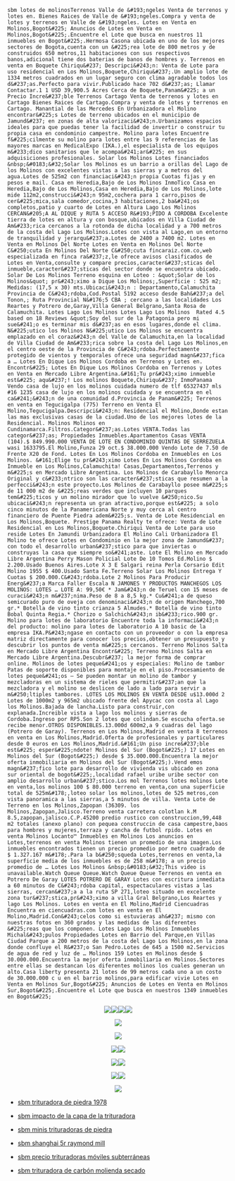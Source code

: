 
```
sbm lotes de molinosTerrenos Valle de &#193;ngeles Venta de terrenos y lotes en. Bienes Raices de Valle de &#193;ngeles.Compra y venta de lotes y terrenos en Valle de &#193;ngeles. Lotes en Venta en Molinos,Bogot&#225; Anuncios de Lotes en Venta en Molinos,Bogot&#225;.Encuentre el Lote que busca en nuestros 11 inmuebles en Bogot&#225;.Hermosa Casona ubicada en uno de los mejores sectores de Bogota,cuenta con un &#225;rea lote de 800 metros y de construidos 650 metros,11 habitaciones con sus respectivos banos,adicional tiene dos baterias de banos de hombres y. Terrenos en venta en Boquete Chiriqu&#237; Descripci&#243;n: Venta de Lote para uso residencial en Los Molinos,Boquete,Chiriqu&#237;.Un amplio lote de 1334 metros cuadrados en un lugar seguro con clima agradable todos los d&#237;as.Perfecto para vivir.Publicado hace 702 d&#237;as; Llamar Contactar.1 1 USD 39,900.5 Acres Cerca de Boquete,Panam&#225; a un Precio Incre&#237;ble Terrenos Cartago Venta de terrenos y lotes en Cartago Bienes Raices de Cartago.Compra y venta de lotes y terrenos en Cartago. Manantial de las Mercedes En Urbanizadora el Molino encontrar&#225;s Lotes de terreno ubicados en el municipio de Jamund&#237; en zonas de alta valorizaci&#243;n.Urbanizamos espacios ideales para que puedas tener la facilidad de invertir o construir tu propia casa en condominio campestre. Molino para lotes Encuentre f&#225;cilmente su molino para lotes entre las 9 referencias de las mayores marcas en MedicalExpo (IKA.),el especialista de los equipos m&#233;dico sanitarios que le acompa&#241;ar&#225; en sus adquisiciones profesionales. Solar los Molinos Lotes financiados &nbsp;&#0183;&#32;Solar los Molinos es un barrio a orillas del Lago de los Molinos con excelentes vistas a las sierras y a metros del agua.Lotes de 525m2 con financiaci&#243;n propia Cuotas fijas y en pesos e mail. Casa en Heredia,Bajo de Los Molinos InmoTico Casa en Heredia,Bajo de Los Molinos,Casa en Heredia,Bajo de Los Molinos,lote mide 112m2,construcci&#243;n 95m2,cochera para 1 carro,pisos de cer&#225;mica,sala comedor,cocina,3 habitaciones,2 ba&#241;os completos,patio y cuarto de Lotes en Altura Lago Los Molinos CERCAN&#205;A AL DIQUE y RUTA 5 ACCESO R&#193;PIDO A CORDOBA Excelente tierra de lotes en altura y con bosque,ubicados en Villa Ciudad de Am&#233;rica cercanos a la rotonda de dicha localidad y a 700 metros de la costa del Lago Los Molinos.Lotes con vista al Lago,en un entorno de tranquilidad y jerarqu&#237;a.Lotes de 2400 a 7400 m2. Lotes en Venta en Molinos Del Norte Lotes en Venta en Molinos Del Norte C&#250;cuta En Molinos Del Norte C&#250;cuta fincaraiz.com.co,web especializada en finca ra&#237;z,le ofrece avisos clasificados de Lotes en Venta,consulte y compare precios,caracter&#237;sticas del inmueble,caracter&#237;sticas del sector donde se encuentra ubicado. Solar De Los Molinos Terreno esquina en Loteo : &quot;Solar de los Molinos&quot; pr&#243;ximo a Dique Los Molinos;,Superficie : 525 m2; Medidas: (17,5 x 30) mts.Ubicaci&#243;n : Departamento,Calamuchita Provincia de C&#243;rdoba,Cod.Postal 5192 acceso desde Bah&#237;a del Tonon,; Ruta Provincial N&#176;5 CBA ; cercano a las localidades Los Reartes y Potrero de,Garay,Villa General Belgrano,Santa Rosa de Calamuchita. Lotes Lago Los Molinos Lotes Lago Los Molinos  Rated 4.5 based on 18 Reviews &quot;Soy del sur de la Patagonia pero mi sue&#241;o es terminar mis d&#237;as en esos lugares,donde el clima. N&#225;utico los Molinos N&#225;utico Los Molinos se encuentra emplazado en el coraz&#243;n del Valle de Calamuchita,en la localidad de Villa Ciudad de Am&#233;rica sobre la costa del Lago Los Molinos,en el centro oeste de la Provincia de C&#243;rdoba.Perfectamente protegido de vientos y temporales ofrece una seguridad magn&#237;fica a … Lotes En Dique Los Molinos Cordoba en Terrenos y Lotes en. Encontr&#225; Lotes En Dique Los Molinos Cordoba en Terrenos y Lotes en Venta en Mercado Libre Argentina.&#161;Tu pr&#243;ximo inmueble est&#225; aqu&#237;! Los molinos Boquete,Chiriqu&#237; InmoPanama Vendo casa de lujo en los molinos cuidada numero de tlf 65327437 mls #16 1235 casa de lujo en los molinos cuidada y se encuentra en el ca&#241;&#243;n de una comunidad d.Provincia de Panam&#225; Terrenos en venta en Tegucigalpa (775) Terreno en Venta El Molino,Tegucigalpa.Descripci&#243;n: Residencial el Molino,Donde estan las mas exclusivas casas de la ciudad.Uno de los mejores lotes de la Residencial. Molinos Molinos en Cundinamarca.Filtros.Categor&#237;as.Lotes VENTA.Todas las categor&#237;as; Propiedades Inmuebles.Apartamentos Casas VENTA (104).$ 849.990.000 VENTA DE LOTE EN CONDOMINIO QUINTAS DE SERREZUELA wasi 1633795.El Molino,Funza 29 oct.$ 38.000.000 Vendo Lote de 7.50 de Frente X20 de Fond. Lotes En Los Molinos Cordoba en Inmuebles en Los Molinos. &#161;Elige tu pr&#243;ximo Lotes En Los Molinos Cordoba en Inmueble en Los Molinos,Calamuchita! Casas,Departamentos,Terrenos y m&#225;s en Mercado Libre Argentina. Los Molinos de Carabayllo Menorca Original y c&#233;ntrico son las caracter&#237;sticas que resumen a la perfecci&#243;n este proyecto.Los Molinos de Carabayllo posee m&#225;s de 11 000 m2 de &#225;reas verdes que incluyen 10 parques tem&#225;ticos y un molino mirador que lo vuelve &#250;nico.Su ubicaci&#243;n representa un gran atractivo,porque est&#225; a solo cinco minutos de la Panamericana Norte y muy cerca al centro financiero de Puente Piedra adem&#225;s. Venta de Lote Residencial en Los Molinos,Boquete. Prestige Panama Realty te ofrece: Venta de Lote Residencial en Los Molinos,Boquete.Chiriqui Venta de Lote para uso reside Lotes En Jamundi Urbanizadora El Molino Cali Urbanizadora El Molino te ofrece Lotes en Condominio en la mejor zona de Jamund&#237; con todo el desarrollo urban&#237;stico para que inviertas o construyas la casa que siempre so&#241;aste. Lote El Molino en Mercado Libre Argentina Perry Mason Policial Lote De 10 Tomos Ed.Molino $ 2.200.Usado Buenos Aires.Lote X 3 E Salgari reina Perla Corsario Edit Molino 1955 $ 400.Usado Santa Fe.Terreno Solar Los Molinos Entrega Y Cuotas $ 200.000.C&#243;rdoba.Lote 2 Molinos Para Producir Energ&#237;a Marca Faller Escala N JAMONES Y PRODUCTOS MANCHEGOS LOS MOLINOS: LOTES … LOTE A: 99,50€ * Jam&#243;n de Teruel con 15 meses de curaci&#243;n m&#237;nima.Peso de 8 a 8,5 kg.* Cu&#241;a de queso semicurado puro de oveja con denominaci&#243;n de origen Manchego,700 gr.* Botella de vino tinto crianza 5 Almudes.* Botella de vino tinto Bobal Quinta Regia.* Chorizo o Salchich&#243;n ib&#233;rico.900 gr. Molino para lotes de laboratorio Encuentre toda la informaci&#243;n del producto: molino para lotes de laboratorio A 10 basic de la empresa IKA.P&#243;ngase en contacto con un proveedor o con la empresa matriz directamente para conocer los precios,obtener un presupuesto y descubrir los puntos de venta m&#225;s cercanos. Terreno Molinos Salta en Mercado Libre Argentina Encontr&#225; Terreno Molinos Salta en Mercado Libre Argentina.Descubr&#237; la mejor forma de comprar online. Molinos de lotes peque&#241;os y especiales: Molino de tambor Patas de soporte disponibles para montaje en el piso.Procesamiento de lotes peque&#241;os — Se pueden montar un molino de tambor y mezcladoras en un sistema de rieles que permitir&#237;an que la mezcladora y el molino se deslicen de lado a lado para servir a m&#250;ltiples tambores. LOTES LOS MOLINOS EN VENTA DESDE u$13.000d 2 Lotes de 1000m2 y 965m2 ubicado frente del Apycac con costa al Lago los Molinos.Bajada de lancha.Listo para construir,con explanada.Increible vista a lago los molinos y sierras de Cordoba.Ingreso por RP5.Son 2 lotes que colindan.Se escucha oferta.se recibe menor.OTROS DISPONIBLES.13.000d 600m2,a 9 cuadras del lago (Potrero de Garay). Terrenos en Los Molinos,Madrid en venta 8 terrenos en venta en Los Molinos,Madrid.Oferta de profesionales y particulares desde 0 euros en Los Molinos,Madrid.&#161;Un piso incre&#237;ble est&#225; esper&#225;ndote! Molinos del Sur (Bogot&#225;) 17 Lotes en Molinos del Sur (Bogot&#225;) desde $ 35.000.000.Encuentra la mejor oferta inmobiliaria en Molinos del Sur (Bogot&#225;).Vend emos magn&#237;fico lote para desarrollo de vivienda vis ubicado en zona sur oriental de bogot&#225;,localidad rafael uribe uribe sector con amplio desarrollo urban&#237;stico.Los mol Terrenos lotes molinos Lote en venta,los molinos 100 $ 80.000 terreno en venta,con una superficie total de 525m&#178;,loteo solar los molinos,lotes de 525 metros,con vista panoramica a las sierras,a 5 minutos de villa. Venta Lote de Terreno en los Molinos,Zapopan (36309. los Molinos,Zapopan,Jalisco.Terreno venta carretera colotlan k.M 8.5,zapopan,jalisco.C.P.45200 predio rustico con construccion,99,448 m2 totales (anexo plano) con pequea construccin de casa campestre,baos para hombres y mujeres,terraza y cancha de futbol rpido. Lotes en venta Molinos Locanto™ Inmuebles en Molinos Los anuncios en Lotes,terrenos en venta Molinos tienen un promedio de una imagen.Los inmuebles encontrados tienen un precio promedio por metro cuadrado de $ 1.327.167 m&#178;.Para la b&#250;squeda Lotes,terrenos en venta,la superficie media de los inmuebles es de 258 m&#178; a un precio promedio de … Lotes Los Molinos &nbsp;&#0183;&#32;This video is unavailable.Watch Queue Queue.Watch Queue Queue Terrenos en venta en Potrero De Garay LOTES POTRERO DE GARAY Lotes con escritura inmediata a 60 minutos de C&#243;rdoba capital, espectaculares vistas a las sierras, cercan&#237;a a la ruta SP 271,loteo situado en excelente zona tur&#237;stica,pr&#243;ximo a villa Gral Belgrano,Los Reartes y lago Los Molinos. Lotes en venta en El Molino,Madrid Ciencuadras Encuentra en ciencuadras.com lotes en venta en El Molino,Madrid.Con&#243;celos como si estuvieras ah&#237; mismo con nuestras fotos en 360 grados y las medidas de las diferentes &#225;reas que los componen. Lotes Lago Los Molinos Inmuebles Michal&#243;pulos Propiedades Lotes en Barrio del Parque,en Villas Ciudad Parque a 200 metros de la costa del Lago Los Molinos,en la zona donde confluye el R&#237;o San Pedro.Lotes de 645 a 1500 m2.Servicios de agua de red y luz de … Molinos 159 Lotes en Molinos desde $ 30.000.000.Encuentra la mejor oferta inmobiliaria en Molinos.Sectores entre ellas se destancan los diferentes molinos los cuales generan un alto.Casa liberty presenta 21 lotes de 99 metros cada uno a un costo de 30.000.000 c u en el barrio molinos,para edificar vivie Lotes en Venta en Molinos Sur,Bogot&#225; Anuncios de Lotes en Venta en Molinos Sur,Bogot&#225;.Encuentre el Lote que busca en nuestros 1349 inmuebles en Bogot&#225; 
```

<div align="center">

<a href="https://es-mill.shibang-china.com/github&k=sbm+lotes+de+molinos"><img src="https://static.shibang-china.com/es/mill/index.jpg"></a><a href="https://es-mill.shibang-china.com/materials.htmlgithub&k=sbm+lotes+de+molinos"><img src="https://static.shibang-china.com/es/mill/materials.jpg"></a><a href="https://es-mill.shibang-china.com/about.htmlgithub&k=sbm+lotes+de+molinos"><img src="https://static.shibang-china.com/es/mill/about.jpg"></a><a href="https://es-mill.shibang-china.com/contact.htmlgithub&k=sbm+lotes+de+molinos"><img src="https://static.shibang-china.com/es/mill/contact.jpg"></a>

<a href="https://es-mill.shibang-china.com/github&k=sbm+lotes+de+molinos"><img src="https://static.shibang-china.com/es/mill/banner.jpg"></a>

<a href="https://swt.shibang-china.com/github&k=sbm+lotes+de+molinos"><img src="https://static.shibang-china.com/es/mill/chat.jpg"></a>

<a href="https://es-mill.shibang-china.com/products/vertical-roller-mill.htmlgithub&k=sbm+lotes+de+molinos"><img src="https://static.shibang-china.com/es/mill/vertical.jpg"></a><a href="https://es-mill.shibang-china.com/products/raymond-mill.htmlgithub&k=sbm+lotes+de+molinos"><img src="https://static.shibang-china.com/es/mill/raymond.jpg"></a>

<a href="https://es-mill.shibang-china.com/products/ultrafine-grinding-mill.htmlgithub&k=sbm+lotes+de+molinos"><img src="https://static.shibang-china.com/es/mill/ultrafine.jpg"></a><a href="https://es-mill.shibang-china.com/products/trapezium-grinding-mill.htmlgithub&k=sbm+lotes+de+molinos"><img src="https://static.shibang-china.com/es/mill/trapezium.jpg"></a>

<a href="https://es-mill.shibang-china.com/products/ball-mill.htmlgithub&k=sbm+lotes+de+molinos"><img src="https://static.shibang-china.com/es/mill/ball.jpg"></a><a href="https://es-mill.shibang-china.com/products/hammer-mill.htmlgithub&k=sbm+lotes+de+molinos"><img src="https://static.shibang-china.com/es/mill/hammer.jpg"></a>

<a href="https://swt.shibang-china.com/github&k=sbm+lotes+de+molinos"><img src="https://static.shibang-china.com/es/mill/case.jpg"></a>

</div>


* [sbm trituradora de piedra 1978](sbm%20trituradora%20de%20piedra%201978.md)

* [sbm impacto de la capa de la trituradora](sbm%20impacto%20de%20la%20capa%20de%20la%20trituradora.md)

* [sbm minis trituradoras de piedra](sbm%20minis%20trituradoras%20de%20piedra.md)

* [sbm shanghai 5r raymond mill](sbm%20shanghai%205r%20raymond%20mill.md)

* [sbm precio trituradoras móviles subterráneas](sbm%20precio%20trituradoras%20m%C3%B3viles%20subterr%C3%A1neas.md)

* [sbm trituradora de carbón molienda secado](sbm%20trituradora%20de%20carb%C3%B3n%20molienda%20secado.md)